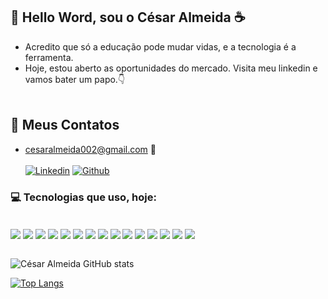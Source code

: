 ## 👋 Hello Word, sou o César Almeida ☕

- Acredito que só a educação pode mudar vidas, e a tecnologia é a ferramenta.<br>
- Hoje, estou aberto as oportunidades do mercado. Visita meu linkedin e vamos bater um papo.👇<br><br>

## 💬 Meus Contatos
 - cesaralmeida002@gmail.com 📧 <br><br>
[![Linkedin](https://img.shields.io/badge/LinkedIn-0077B5?style=for-the-badge&logo=linkedin&logoColor=white)](https://www.linkedin.com/in/cesaralmeida002/)
[![Github](	https://img.shields.io/badge/GitHub-100000?style=for-the-badge&logo=github&logoColor=white)](https://github.com/cesaralmeida002)


### 💻 Tecnologias que uso, hoje:
<div style="display: inline_block"><br>
<img align="center" alt"GIT" src="https://img.shields.io/badge/GIT-E44C30?style=for-the-badge&logo=git&logoColor=white" />
<img align="center" alt"HTML5" src="https://img.shields.io/badge/HTML5-E34F26?style=for-the-badge&logo=html5&logoColor=white" />
<img align="center" alt"CSS3" src="https://img.shields.io/badge/CSS3-1572B6?style=for-the-badge&logo=css3&logoColor=white" />
<img align="center" alt"JAVASCRIPT" src="https://img.shields.io/badge/JavaScript-F7DF1E?style=for-the-badge&logo=javascript&logoColor=black" />
<img align="center" alt"REACT" src="https://img.shields.io/badge/React-20232A?style=for-the-badge&logo=react&logoColor=61DAFB" />
<img align="center" alt"REACT-ROUTERS" src="https://img.shields.io/badge/React_Router-CA4245?style=for-the-badge&logo=react-router&logoColor=white" />
<img align="center" alt"STYLED-COMPONENTS" src="https://img.shields.io/badge/styled--components-DB7093?style=for-the-badge&logo=styled-components&logoColor=white" />
<img align="center" alt"NODE.JS" src="https://img.shields.io/badge/Node.js-43853D?style=for-the-badge&logo=node.js&logoColor=white" />
<img align="center" alt"NODE.JS" src="https://img.shields.io/badge/Node.js-43853D?style=for-the-badge&logo=node.js&logoColor=white" />
<img align="center" alt"EXPRESS.JS" src="https://img.shields.io/badge/Express.js-404D59?style=for-the-badge" />
<img align="center" alt"VUE.JS" src="https://img.shields.io/badge/Vue.js-35495E?style=for-the-badge&logo=vue.js&logoColor=4FC08D" />
<img align="center" alt"TYPESCRIPT" src="https://img.shields.io/badge/TypeScript-007ACC?style=for-the-badge&logo=typescript&logoColor=white" />
<img align="center" alt"TYPESCRIPT" src="https://img.shields.io/badge/TypeScript-007ACC?style=for-the-badge&logo=typescript&logoColor=white" />
<img align="center" alt"SQLITE" src="https://img.shields.io/badge/SQLite-07405E?style=for-the-badge&logo=sqlite&logoColor=white" />
<img align="center" alt"MY-SQL" src="https://img.shields.io/badge/MySQL-00000F?style=for-the-badge&logo=mysql&logoColor=white" />

</div><br>

![César Almeida GitHub stats](https://github-readme-stats.vercel.app/api?username=cesaralmeida002&show_icons=true&theme=tokyonight)<br>

[![Top Langs](https://github-readme-stats.vercel.app/api/top-langs/?username=anuraghazra&layout=compact)](https://github.com/cesaralmeida002/github-readme-stats)
